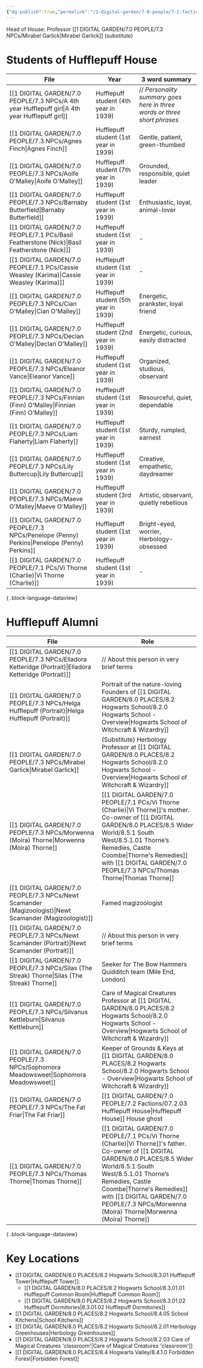 ```yaml
---
{"dg-publish":true,"permalink":"/1-digital-garden/7-0-people/7-2-factions/07-2-03-hufflepuff-house/"}
---
```


Head of House: Professor [[1 DIGITAL GARDEN/7.0 PEOPLE/7.3 NPCs/Mirabel Garlick\|Mirabel Garlick]] (substitute)

# Students of Hufflepuff House

| File                                                                                               | Year                                  | 3 word summary                                                           |
| -------------------------------------------------------------------------------------------------- | ------------------------------------- | ------------------------------------------------------------------------ |
| [[1 DIGITAL GARDEN/7.0 PEOPLE/7.3 NPCs/A 4th year Hufflepuff girl\|A 4th year Hufflepuff girl]] | Hufflepuff student (4th year in 1939) | // *Personality summary goes here in three words or three short phrases* |
| [[1 DIGITAL GARDEN/7.0 PEOPLE/7.3 NPCs/Agnes Finch\|Agnes Finch]]                               | Hufflepuff student (1st year in 1939) | Gentle, patient, green-thumbed                                           |
| [[1 DIGITAL GARDEN/7.0 PEOPLE/7.3 NPCs/Aoife O'Malley\|Aoife O'Malley]]                         | Hufflepuff student (7th year in 1939) | Grounded, responsible, quiet leader                                      |
| [[1 DIGITAL GARDEN/7.0 PEOPLE/7.3 NPCs/Barnaby Butterfield\|Barnaby Butterfield]]               | Hufflepuff student (1st year in 1939) | Enthusiastic, loyal, animal-lover                                        |
| [[1 DIGITAL GARDEN/7.0 PEOPLE/7.1 PCs/Basil Featherstone (Nick)\|Basil Featherstone (Nick)]]    | Hufflepuff student (1st year in 1939) | \-                                                                       |
| [[1 DIGITAL GARDEN/7.0 PEOPLE/7.1 PCs/Cassie Weasley (Karima)\|Cassie Weasley (Karima)]]        | Hufflepuff student (1st year in 1939) | \-                                                                       |
| [[1 DIGITAL GARDEN/7.0 PEOPLE/7.3 NPCs/Cian O'Malley\|Cian O'Malley]]                           | Hufflepuff student (5th year in 1939) | Energetic, prankster, loyal friend                                       |
| [[1 DIGITAL GARDEN/7.0 PEOPLE/7.3 NPCs/Declan O'Malley\|Declan O'Malley]]                       | Hufflepuff student (2nd year in 1939) | Energetic, curious, easily distracted                                    |
| [[1 DIGITAL GARDEN/7.0 PEOPLE/7.3 NPCs/Eleanor Vance\|Eleanor Vance]]                           | Hufflepuff student (1st year in 1939) | Organized, studious, observant                                           |
| [[1 DIGITAL GARDEN/7.0 PEOPLE/7.3 NPCs/Finnian (Finn) O'Malley\|Finnian (Finn) O'Malley]]       | Hufflepuff student (1st year in 1939) | Resourceful, quiet, dependable                                           |
| [[1 DIGITAL GARDEN/7.0 PEOPLE/7.3 NPCs/Liam Flaherty\|Liam Flaherty]]                           | Hufflepuff student (1st year in 1939) | Sturdy, rumpled, earnest                                                 |
| [[1 DIGITAL GARDEN/7.0 PEOPLE/7.3 NPCs/Lily Buttercup\|Lily Buttercup]]                         | Hufflepuff student (1st year in 1939) | Creative, empathetic, daydreamer                                         |
| [[1 DIGITAL GARDEN/7.0 PEOPLE/7.3 NPCs/Maeve O'Malley\|Maeve O'Malley]]                         | Hufflepuff student (3rd year in 1939) | Artistic, observant, quietly rebellious                                  |
| [[1 DIGITAL GARDEN/7.0 PEOPLE/7.3 NPCs/Penelope (Penny) Perkins\|Penelope (Penny) Perkins]]     | Hufflepuff student (1st year in 1939) | Bright-eyed, worrier, Herbology-obsessed                                 |
| [[1 DIGITAL GARDEN/7.0 PEOPLE/7.1 PCs/Vi Thorne (Charlie)\|Vi Thorne (Charlie)]]                | Hufflepuff student (1st year in 1939) | \-                                                                       |

{ .block-language-dataview}

# Hufflepuff Alumni
| File                                                                                                       | Role                                                                                                                                                       |
| ---------------------------------------------------------------------------------------------------------- | ---------------------------------------------------------------------------------------------------------------------------------------------------------- |
| [[1 DIGITAL GARDEN/7.0 PEOPLE/7.3 NPCs/Elladora Ketteridge (Portrait)\|Elladora Ketteridge (Portrait)]] | // About this person in very brief terms                                                                                                                   |
| [[1 DIGITAL GARDEN/7.0 PEOPLE/7.3 NPCs/Helga Hufflepuff (Portrait)\|Helga Hufflepuff (Portrait)]]       | Portrait of the nature-loving Founders of [[1 DIGITAL GARDEN/8.0 PLACES/8.2 Hogwarts School/8.2.0 Hogwarts School - Overview\|Hogwarts School of Witchcraft & Wizardry]]                                   |
| [[1 DIGITAL GARDEN/7.0 PEOPLE/7.3 NPCs/Mirabel Garlick\|Mirabel Garlick]]                               | (Substitute) Herbology Professor at [[1 DIGITAL GARDEN/8.0 PLACES/8.2 Hogwarts School/8.2.0 Hogwarts School - Overview\|Hogwarts School of Witchcraft & Wizardry]]                                         |
| [[1 DIGITAL GARDEN/7.0 PEOPLE/7.3 NPCs/Morwenna (Moira) Thorne\|Morwenna (Moira) Thorne]]               | [[1 DIGITAL GARDEN/7.0 PEOPLE/7.1 PCs/Vi Thorne (Charlie)\|Vi Thorne]]'s mother. Co-owner of [[1 DIGITAL GARDEN/8.0 PLACES/8.5 Wider World/8.5.1 South West/8.5.1.01 Thorne’s Remedies, Castle Coombe\|Thorne's Remedies]] with [[1 DIGITAL GARDEN/7.0 PEOPLE/7.3 NPCs/Thomas Thorne\|Thomas Thorne]]           |
| [[1 DIGITAL GARDEN/7.0 PEOPLE/7.3 NPCs/Newt Scamander (Magizoologist)\|Newt Scamander (Magizoologist)]] | Famed magizoologist                                                                                                                                        |
| [[1 DIGITAL GARDEN/7.0 PEOPLE/7.3 NPCs/Newt Scamander (Portrait)\|Newt Scamander (Portrait)]]           | // About this person in very brief terms                                                                                                                   |
| [[1 DIGITAL GARDEN/7.0 PEOPLE/7.3 NPCs/Silas (The Streak) Thorne\|Silas (The Streak) Thorne]]           | Seeker for The Bow Hammers Quidditch team (Mile End, London)                                                                                               |
| [[1 DIGITAL GARDEN/7.0 PEOPLE/7.3 NPCs/Silvanus Kettleburn\|Silvanus Kettleburn]]                       | Care of Magical Creatures Professor at [[1 DIGITAL GARDEN/8.0 PLACES/8.2 Hogwarts School/8.2.0 Hogwarts School - Overview\|Hogwarts School of Witchcraft & Wizardry]]                                      |
| [[1 DIGITAL GARDEN/7.0 PEOPLE/7.3 NPCs/Sophomora Meadowsweet\|Sophomora Meadowsweet]]                   | Keeper of Grounds & Keys at [[1 DIGITAL GARDEN/8.0 PLACES/8.2 Hogwarts School/8.2.0 Hogwarts School - Overview\|Hogwarts School of Witchcraft & Wizardry]]                                                 |
| [[1 DIGITAL GARDEN/7.0 PEOPLE/7.3 NPCs/The Fat Friar\|The Fat Friar]]                                   | [[1 DIGITAL GARDEN/7.0 PEOPLE/7.2 Factions/07.2.03 Hufflepuff House\|Hufflepuff House]] House ghost                                                                                                 |
| [[1 DIGITAL GARDEN/7.0 PEOPLE/7.3 NPCs/Thomas Thorne\|Thomas Thorne]]                                   | [[1 DIGITAL GARDEN/7.0 PEOPLE/7.1 PCs/Vi Thorne (Charlie)\|Vi Thorne]]'s father. Co-owner of [[1 DIGITAL GARDEN/8.0 PLACES/8.5 Wider World/8.5.1 South West/8.5.1.01 Thorne’s Remedies, Castle Coombe\|Thorne's Remedies]] with [[1 DIGITAL GARDEN/7.0 PEOPLE/7.3 NPCs/Morwenna (Moira) Thorne\|Morwenna (Moira) Thorne]] |

{ .block-language-dataview}

# Key Locations
- [[1 DIGITAL GARDEN/8.0 PLACES/8.2 Hogwarts School/8.3.01 Hufflepuff Tower\|Hufflepuff Tower]]:
	- [[1 DIGITAL GARDEN/8.0 PLACES/8.2 Hogwarts School/8.3.01.01 Hufflepuff Common Room\|Hufflepuff Common Room]]
	- [[1 DIGITAL GARDEN/8.0 PLACES/8.2 Hogwarts School/8.3.01.02 Hufflepuff Dormitories\|8.3.01.02 Hufflepuff Dormitories]]
- [[1 DIGITAL GARDEN/8.0 PLACES/8.2 Hogwarts School/8.4.05 School Kitchens\|School Kitchens]]
- [[1 DIGITAL GARDEN/8.0 PLACES/8.2 Hogwarts School/8.2.01 Herbology Greenhouses\|Herbology Greenhouses]]
- [[1 DIGITAL GARDEN/8.0 PLACES/8.2 Hogwarts School/8.2.03 Care of Magical Creatures 'classroom'\|Care of Magical Creatures 'classroom']]
- [[1 DIGITAL GARDEN/8.0 PLACES/8.4 Hogwarts Valley/8.4.1.0 Forbidden Forest\|Forbidden Forest]]
